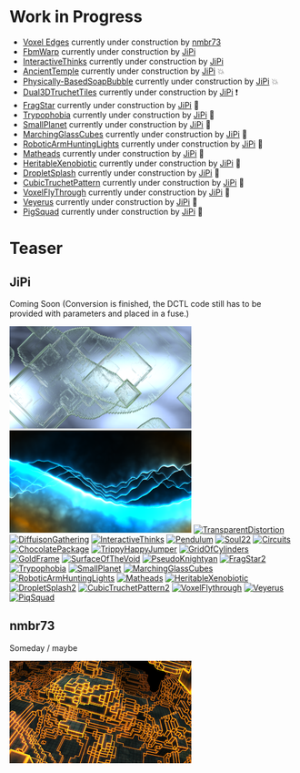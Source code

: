 # Work in Progress

- [Voxel Edges](nmbr73/VoxelEdges.md) currently under construction by [nmbr73](../Site/Profiles/nmbr73.md)
- [FbmWarp](Shaders/Abstract/FbmWarp.md) currently under construction by [JiPi](../Site/Profiles/JiPi.md)
- [InteractiveThinks](JiPi/InteractiveThinks.md) currently under construction by [JiPi](../Site/Profiles/JiPi.md)
- [AncientTemple](JiPi/AncientTemple.md) currently under construction by [JiPi](../Site/Profiles/JiPi.md) :collision:
- [Physically-BasedSoapBubble](JiPi/Physically-BasedSoapBubble.md) currently under construction by [JiPi](../Site/Profiles/JiPi.md) :collision:
- [Dual3DTruchetTiles](JiPi/Dual3DTruchetTiles.md) currently under construction by [JiPi](../Site/Profiles/JiPi.md) :exclamation:
- [FragStar](JiPi/FragStar.md) currently under construction by [JiPi](../Site/Profiles/JiPi.md) :strawberry:
- [Trypophobia](JiPi/Trypophobia.md) currently under construction by [JiPi](../Site/Profiles/JiPi.md) :lemon:
- [SmallPlanet](JiPi/SmallPlanet.md) currently under construction by [JiPi](../Site/Profiles/JiPi.md) :banana:
- [MarchingGlassCubes](JiPi/MarchingGlassCubes.md) currently under construction by [JiPi](../Site/Profiles/JiPi.md) :peach:
- [RoboticArmHuntingLights](JiPi/RoboticArmHuntingLights.md) currently under construction by [JiPi](../Site/Profiles/JiPi.md) :grapes:
- [Matheads](JiPi/Matheads.md) currently under construction by [JiPi](../Site/Profiles/JiPi.md) :rose:
- [HeritableXenobiotic](JiPi/HeritableXenobiotic.md) currently under construction by [JiPi](../Site/Profiles/JiPi.md) :mushroom:
- [DropletSplash](JiPi/DropletSplash.md) currently under construction by [JiPi](../Site/Profiles/JiPi.md) :tulip:
- [CubicTruchetPattern](JiPi/CubicTruchetPattern.md) currently under construction by [JiPi](../Site/Profiles/JiPi.md) :eggplant:
- [VoxelFlyThrough](JiPi/VoxelFlyThrough.md) currently under construction by [JiPi](../Site/Profiles/JiPi.md) :cherries:
- [Veyerus](JiPi/Veyerus.md) currently under construction by [JiPi](../Site/Profiles/JiPi.md) :watermelon:
- [PigSquad](JiPi/PigSquad.md) currently under construction by [JiPi](../Site/Profiles/JiPi.md) :pig:
# Teaser

## JiPi

Coming Soon (Conversion is finished, the DCTL code still has to be provided with parameters and placed in a fuse.)

[![Working](JiPi/LiquidXstals_320x180.png)](https://www.shadertoy.com/view/ldG3WR)
[![Working](JiPi/Bonzomatic8_320x180.png)](https://www.shadertoy.com/view/tlsXWf)
[![TransparentDistortion](https://user-images.githubusercontent.com/78935215/109943088-19f07780-7cd5-11eb-8183-31ecafe9f446.gif)](https://www.shadertoy.com/view/ttBBRK)
[![DiffuisonGathering](https://user-images.githubusercontent.com/78935215/109943592-a56a0880-7cd5-11eb-97c0-a899d167d6e7.gif)](https://www.shadertoy.com/view/3sGXRy)
[![InteractiveThinks](https://user-images.githubusercontent.com/78935215/110646914-aad4c080-81b7-11eb-80eb-6562a27cf929.gif)](https://www.shadertoy.com/view/Xt3SR4)
[![Pendulum](https://user-images.githubusercontent.com/78935215/111521453-73d35180-8759-11eb-8f52-259612de94a2.gif)](https://www.shadertoy.com/view/wtdyDn)
[![Soul22](https://user-images.githubusercontent.com/78935215/111699010-d733b100-8837-11eb-8565-b05b7d068551.gif)](https://www.shadertoy.com/view/3tcBWN)
[![Circuits](https://user-images.githubusercontent.com/78935215/111883288-a3cd5f80-89ba-11eb-9eb3-5722e3090e29.gif)](https://www.shadertoy.com/view/XlX3Rj)
[![ChocolatePackage](https://user-images.githubusercontent.com/78935215/111883950-a5992200-89be-11eb-9d04-cdd1cf3dbc54.gif)](https://www.shadertoy.com/view/tllyDj)
[![TrippyHappyJumper](https://user-images.githubusercontent.com/78935215/112180355-c7331d00-8bfb-11eb-9769-71b551174b8d.gif)](https://www.shadertoy.com/view/3dVSRD)
[![GridOfCylinders](https://user-images.githubusercontent.com/78935215/112716612-a1519500-8ee7-11eb-9868-8d709202a1df.gif)
](https://www.shadertoy.com/view/4dSGW1)
[![GoldFrame](https://user-images.githubusercontent.com/78935215/112769665-7fa8f880-9022-11eb-8a01-085b0c00725a.gif)](https://www.shadertoy.com/view/lstXRr)
[![SurfaceOfTheVoid](https://user-images.githubusercontent.com/78935215/112769715-bf6fe000-9022-11eb-820e-04ac2ae64a3f.gif)](https://www.shadertoy.com/view/WtGBDG)
[![PseudoKnightyan](https://user-images.githubusercontent.com/78935215/113430783-096a1480-93db-11eb-8559-191926128f13.gif)](https://www.shadertoy.com/view/lls3Wf)
[![FragStar2](https://user-images.githubusercontent.com/78935215/114275018-380e6d80-9a21-11eb-831b-cd46428211b1.gif)](https://www.shadertoy.com/view/wlXBWH)
[![Trypophobia](https://user-images.githubusercontent.com/78935215/114274665-df8aa080-9a1f-11eb-9ac2-132f2f167f0a.gif)](https://www.shadertoy.com/view/WddXDf)
[![SmallPlanet](https://user-images.githubusercontent.com/78935215/114281976-a6632800-9a41-11eb-9f75-ea3365dc3a50.gif)](https://www.shadertoy.com/view/XssyDM)
[![MarchingGlassCubes](https://user-images.githubusercontent.com/78935215/114272316-017f2580-9a16-11eb-9425-cc9fa76a6bab.gif)](https://www.shadertoy.com/view/MdlXDX)
[![RoboticArmHuntingLights](https://user-images.githubusercontent.com/78935215/114272639-3c358d80-9a17-11eb-86ce-50ff2d60fd99.gif)](https://www.shadertoy.com/view/lls3Wf)
[![Matheads](https://user-images.githubusercontent.com/78935215/114322433-88b8c000-9b20-11eb-8bdd-8187e565d6dc.gif)](https://www.shadertoy.com/view/tsSyWD)
[![HeritableXenobiotic](https://user-images.githubusercontent.com/78935215/114781246-b9933200-9d78-11eb-85da-b6ed074ad369.gif)](https://www.shadertoy.com/view/tdlyD2)
[![DropletSplash2](https://user-images.githubusercontent.com/78935215/114780133-46d58700-9d77-11eb-9041-1fe1484fcbc0.gif)](https://www.shadertoy.com/view/Ndl3R2)
[![CubicTruchetPattern2](https://user-images.githubusercontent.com/78935215/114780835-3540af00-9d78-11eb-9f82-1f0605242cc6.gif)](https://www.shadertoy.com/view/4lfcRl)
[![VoxelFlythrough](https://user-images.githubusercontent.com/78935215/114780463-b9defd80-9d77-11eb-9a05-bb90851f0611.gif)](https://www.shadertoy.com/view/MdGXWG)
[![Veyerus](https://user-images.githubusercontent.com/78935215/114778884-b77ba400-9d75-11eb-9137-be28f748260e.gif)](https://www.shadertoy.com/view/WltXDn)
[![PiqSquad](https://user-images.githubusercontent.com/78935215/115626298-98dd5600-a2fd-11eb-8832-3032812c58f7.gif)](https://www.shadertoy.com/view/WdBcRh)


## nmbr73

Someday / maybe

[![Shaders/Abstract/VoxelEdges.fuse](nmbr73/VoxelEdges_320x180.png)](nmbr73/VoxelEdges.md)
